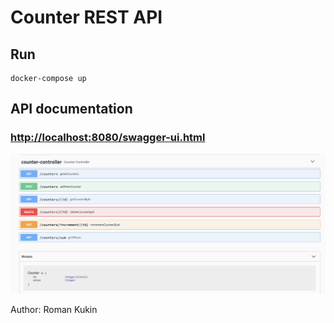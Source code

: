 # Counter REST API

## Run
```
docker-compose up
```

## API documentation

### [http://localhost:8080/swagger-ui.html](http://localhost:8080/swagger-ui.html)

<img src="img/swagger.png" alt="swagger api documentation" />

Author: Roman Kukin
